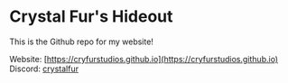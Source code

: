 # Crystal Fur's Hideout
This is the Github repo for my website!

Website:
[https://cryfurstudios.github.io](https://cryfurstudios.github.io)
Discord:
[crystalfur](https://discordapp.com/users/801924961727414313)
